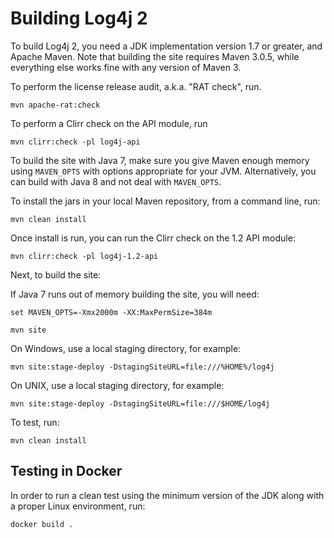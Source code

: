 # Building Log4j 2
  
To build Log4j 2, you need a JDK implementation version 1.7 or greater, and Apache Maven.
Note that building the site requires Maven 3.0.5, while everything else works
fine with any version of Maven 3.

To perform the license release audit, a.k.a. "RAT check", run.

    mvn apache-rat:check

To perform a Clirr check on the API module, run

    mvn clirr:check -pl log4j-api

To build the site with Java 7, make sure you give Maven enough memory using 
`MAVEN_OPTS` with options appropriate for your JVM. Alternatively, you can 
build with Java 8 and not deal with `MAVEN_OPTS`.

To install the jars in your local Maven repository, from a command line, run:

    mvn clean install

Once install is run, you can run the Clirr check on the 1.2 API module:

    mvn clirr:check -pl log4j-1.2-api

Next, to build the site:

If Java 7 runs out of memory building the site, you will need:

    set MAVEN_OPTS=-Xmx2000m -XX:MaxPermSize=384m

    mvn site

On Windows, use a local staging directory, for example:

    mvn site:stage-deploy -DstagingSiteURL=file:///%HOME%/log4j

On UNIX, use a local staging directory, for example:

    mvn site:stage-deploy -DstagingSiteURL=file:///$HOME/log4j

To test, run:

    mvn clean install

## Testing in Docker

In order to run a clean test using the minimum version of the JDK along with a
proper Linux environment, run:

    docker build .
